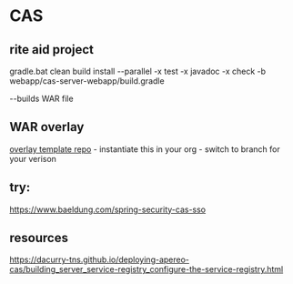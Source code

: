 # CAS

## rite aid project

gradle.bat clean build install --parallel -x test -x javadoc -x check -b webapp/cas-server-webapp/build.gradle

--builds WAR file

## WAR overlay

[overlay template repo](https://github.com/apereo/cas-overlay-template) - instantiate this in your org - switch to branch for your verison


## try:

https://www.baeldung.com/spring-security-cas-sso


## resources


https://dacurry-tns.github.io/deploying-apereo-cas/building_server_service-registry_configure-the-service-registry.html

